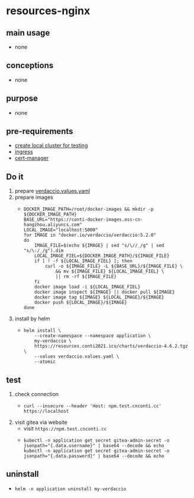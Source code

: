 # resources-nginx

## main usage

* none

## conceptions

* none

## purpose
* none

## pre-requirements
* [create local cluster for testing](../resources/local.cluster.for.testing.md)
* [ingress](../basic/ingress.nginx.md)
* [cert-manager](../basic/cert.manager.md)

## Do it

1. prepare [verdaccio.values.yaml](resources/verdaccio.values.yaml.md)
2. prepare images
    * ```shell  
      DOCKER_IMAGE_PATH=/root/docker-images && mkdir -p ${DOCKER_IMAGE_PATH}
      BASE_URL="https://conti-docker-images.oss-cn-hangzhou.aliyuncs.com"
      LOCAL_IMAGE="localhost:5000"
      for IMAGE in "docker.io/verdaccio/verdaccio:5.2.0" 
      do
          IMAGE_FILE=$(echo ${IMAGE} | sed "s/\//_/g" | sed "s/\:/_/g").dim
          LOCAL_IMAGE_FIEL=${DOCKER_IMAGE_PATH}/${IMAGE_FILE}
          if [ ! -f ${LOCAL_IMAGE_FIEL} ]; then
              curl -o ${IMAGE_FILE} -L ${BASE_URL}/${IMAGE_FILE} \
                  && mv ${IMAGE_FILE} ${LOCAL_IMAGE_FIEL} \
                  || rm -rf ${IMAGE_FILE}
          fi
          docker image load -i ${LOCAL_IMAGE_FIEL}
          docker image inspect ${IMAGE} || docker pull ${IMAGE}
          docker image tag ${IMAGE} ${LOCAL_IMAGE}/${IMAGE}
          docker push ${LOCAL_IMAGE}/${IMAGE}
      done
      ```
3. install by helm
    * ```shell
      helm install \
          --create-namespace --namespace application \
          my-verdaccio \
          https://resources.conti2021.icu/charts/verdaccio-4.6.2.tgz \
          --values verdaccio.values.yaml \
          --atomic
      ```

## test
1. check connection
    * ```shell
      curl --insecure --header 'Host: npm.test.cnconti.cc' https://localhost
      ```
2. visit gitea via website
    * visit `https://npm.test.cnconti.cc`
    * ```shell
      kubectl -n application get secret gitea-admin-secret -o jsonpath="{.data.username}" | base64 --decode && echo
      kubectl -n application get secret gitea-admin-secret -o jsonpath="{.data.password}" | base64 --decode && echo
      ```

## uninstall
* ```shell
  helm -n application uninstall my-verdaccio
  ```



















